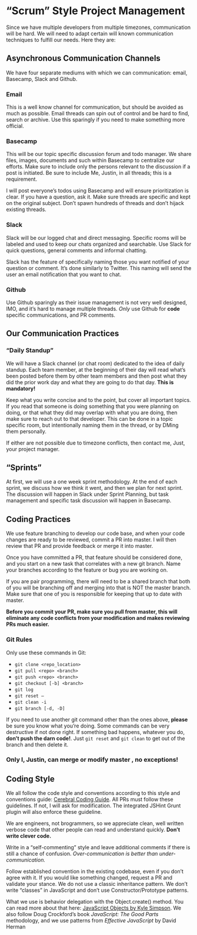 # “Scrum” Style Project Management

Since we have multiple developers from multiple timezones, communication will be hard. We will need to adapt certain will known communication techniques to fulfill our needs. Here they are:

## Asynchronous Communication Channels

We have four separate mediums with which we can communication: email, Basecamp, Slack and Github.

### Email

This is a well know channel for communication, but should be avoided as much as possible. Email threads can spin out of control and be hard to find, search or archive. Use this sparingly if you need to make something more official.

### Basecamp

This will be our topic specific discussion forum and todo manager. We share files, images, documents and such within Basecamp to centralize our efforts. Make sure to include only the persons relevant to the discussion if a post is initiated. Be sure to include Me, Justin, in all threads; this is a requirement.

I will post everyone’s todos using Basecamp and will ensure prioritization is clear. If you have a question, ask it. Make sure threads are specific and kept on the original subject. Don’t spawn hundreds of threads and don’t hijack existing threads.

### Slack

Slack will be our logged chat and direct messaging. Specific rooms will be labeled and used to keep our chats organized and searchable. Use Slack for quick questions, general comments and informal chatting.

Slack has the feature of specifically naming those you want notified of your question or comment. It’s done similarly to Twitter. This naming will send the user an email notification that you want to chat.

### Github

Use Github sparingly as their issue management is not very well designed, IMO, and it’s hard to manage multiple threads. *Only* use Github for **code** specific communications, and PR comments.

## Our Communication Practices

### “Daily Standup”

We will have a Slack channel (or chat room) dedicated to the idea of daily standup. Each team member, at the beginning of their day will read what’s been posted before them by other team members and then post what they did the prior work day and what they are going to do that day. **This is mandatory!**

Keep what you write concise and to the point, but cover all important topics. If you read that someone is doing something that you were planning on doing, or that what they did may overlap with what you are doing, then make sure to reach out to that developer. This can be done in a topic specific room, but intentionally naming them in the thread, or by DMing them personally.

If either are not possible due to timezone conflicts, then contact me, Just, your project manager.

## “Sprints”

At first, we will use a one week sprint methodology. At the end of each sprint, we discuss how we think it went, and then we plan for next sprint. The discussion will happen in Slack under Sprint Planning, but task management and specific task discussion will happen in Basecamp.

## Coding Practices

We use feature branching to develop our code base, and when your code changes are ready to be reviewed, commit a PR into master. I will then review that PR and provide feedback or merge it into master.

Once you have committed a PR, that feature should be considered done, and you start on a new task that correlates with a new git branch. Name your branches according to the feature or bug you are working on.

If you are pair programming, there will need to be a shared branch that both of you will be branching off and merging into that is NOT the master branch. Make sure that one of you is responsible for keeping that up to date with master.

**Before you commit your PR, make sure you pull from master, this will eliminate any code conflicts from your modification and makes reviewing PRs much easier.**

### Git Rules

Only use these commands in Git:

- `git clone <repo_location>`
- `git pull <repo> <branch>`
- `git push <repo> <branch>`
- `git checkout [-b] <branch>`
- `git log`
- `git reset —`
- `git clean -i`
- `git branch [-d, -D]`

If you need to use another git command other than the ones above, **please** be sure you know what you’re doing. Some commands can be very destructive if not done right. If something bad happens, whatever you do, **don’t push the darn code!**. Just `git reset` and `git clean` to get out of the branch and then delete it.

### Only I, Justin, can merge or modify master , no exceptions!

## Coding Style

We all follow the code style and conventions according to this style and conventions guide: [Cerebral Coding Guide](https://github.com/cerebralix/cerebral-coding-guide). All PRs must follow these guidelines. If not, I will ask for modification. The integrated JSHint Grunt plugin will also enforce these guideline.

We are engineers, not brogrammers, so we appreciate clean, well written verbose code that other people can read and understand quickly. **Don’t write clever code.** 

Write in a “self-commenting” style and leave additional comments if there is still a chance of confusion. *Over-communication is better than under-communication.*

Follow established convention in the existing codebase, even if you don’t agree with it. If you would like something changed, request a PR and validate your stance. We do not use a classic inheritance pattern. We don’t write “classes” in JavaScript and don’t use Constructor/Prototype patterns.

What we use is behavior delegation with the Object.create() method. You can read more about that here: [JavaScript Objects by Kyle Simpson](http://davidwalsh.name/javascript-objects). We also follow Doug Crockford’s book *JavaScript: The Good Parts* methodology, and we use patterns from *Effective JavaScript* by David Herman
